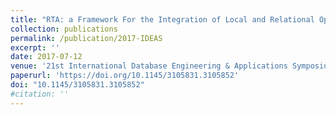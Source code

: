 ```yaml
---
title: "RTA: a Framework For the Integration of Local and Relational Open Data "
collection: publications
permalink: /publication/2017-IDEAS
excerpt: ''
date: 2017-07-12
venue: '21st International Database Engineering & Applications Symposium (IDEAS)'
paperurl: 'https://doi.org/10.1145/3105831.3105852'
doi: "10.1145/3105831.3105852"
#citation: ''
---
```

